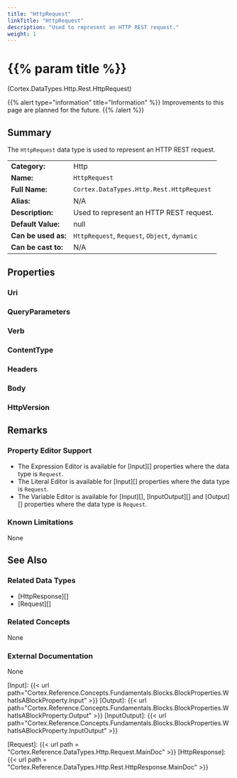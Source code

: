 ```yaml
---
title: "HttpRequest"
linkTitle: "HttpRequest"
description: "Used to represent an HTTP REST request."
weight: 1
---
```


# {{% param title %}}

<p class="namespace">(Cortex.DataTypes.Http.Rest.HttpRequest)</p>

{{% alert type="information" title="Information" %}} Improvements to this page are planned for the future. {{% /alert %}}

## Summary

The `HttpRequest` data type is used to represent an HTTP REST request.

| | |
|-|-|
| **Category:**          | Http                                                         |
| **Name:**              | `HttpRequest`                                         |
| **Full Name:**         | `Cortex.DataTypes.Http.Rest.HttpRequest`                   |
| **Alias:**             | N/A                                                          |
| **Description:**       | Used to represent an HTTP REST request.             |
| **Default Value:**     | null                                                         |
| **Can be used as:**    | `HttpRequest`, `Request`, `Object`, `dynamic`                    |
| **Can be cast to:**    | N/A                                                          |

## Properties

### Uri

### QueryParameters

### Verb

### ContentType

### Headers

### Body

### HttpVersion

## Remarks

### Property Editor Support

- The Expression Editor is available for [Input][] properties where the data type is `Request`.
- The Literal Editor is available for [Input][] properties where the data type is `Request`.
- The Variable Editor is available for [Input][], [InputOutput][] and [Output][] properties where the data type is `Request`.

### Known Limitations

None

## See Also

### Related Data Types

- [HttpResponse][]
- [Request][]

### Related Concepts

None

### External Documentation

None

[Input]: {{< url path="Cortex.Reference.Concepts.Fundamentals.Blocks.BlockProperties.WhatIsABlockProperty.Input" >}}
[Output]: {{< url path="Cortex.Reference.Concepts.Fundamentals.Blocks.BlockProperties.WhatIsABlockProperty.Output" >}}
[InputOutput]: {{< url path="Cortex.Reference.Concepts.Fundamentals.Blocks.BlockProperties.WhatIsABlockProperty.InputOutput" >}}

[Request]: {{< url path = "Cortex.Reference.DataTypes.Http.Request.MainDoc" >}}
[HttpResponse]: {{< url path = "Cortex.Reference.DataTypes.Http.Rest.HttpResponse.MainDoc" >}}
